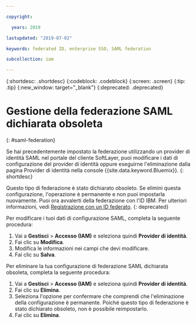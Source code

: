 ```yaml
---

copyright:

  years: 2019

lastupdated: "2019-07-02"

keywords: federated ID, enterprise SSO, SAML federation

subcollection: iam

---
```


{:shortdesc: .shortdesc}
{:codeblock: .codeblock}
{:screen: .screen}
{:tip: .tip}
{:new_window: target="_blank"}
{:deprecated: .deprecated}
    
# Gestione della federazione SAML dichiarata obsoleta
{: #saml-federation}

Se hai precedentemente impostato la federazione utilizzando un provider di identità SAML nel portale del cliente SoftLayer, puoi modificare i dati di configurazione del provider di identità oppure eseguirne l'eliminazione dalla pagina Provider di identità nella console {{site.data.keyword.Bluemix}}.
{: shortdesc}

Questo tipo di federazione è stato dichiarato obsoleto. Se elimini questa configurazione, l'operazione è permanente e non puoi impostarla nuovamente. Puoi ora avvalerti della federazione con l'ID IBM. Per ulteriori informazioni, vedi [Registrazione con un ID federato](/docs/account?topic=account-signup#signup-federated).
{: deprecated}

Per modificare i tuoi dati di configurazione SAML, completa la seguente procedura:

1. Vai a **Gestisci** > **Accesso (IAM)** e seleziona quindi **Provider di identità**.  
2. Fai clic su **Modifica**.
3. Modifica le informazioni nei campi che devi modificare.
4. Fai clic su **Salva**.

Per eliminare la tua configurazione di federazione SAML dichiarata obsoleta, completa la seguente procedura:

1. Vai a **Gestisci** > **Accesso (IAM)** e seleziona quindi **Provider di identità**.  
2. Fai clic su **Elimina**.
3. Seleziona l'opzione per confermare che comprendi che l'eliminazione della configurazione è permanente. Poiché questo tipo di federazione è stato dichiarato obsoleto, non è possibile reimpostarlo.
4. Fai clic su **Elimina**.

